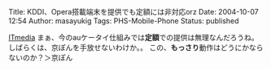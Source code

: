 Title: KDDI、Opera搭載端末を提供でも定額には非対応orz
Date: 2004-10-07 12:54
Author: masayukig
Tags: PHS-Mobile-Phone
Status: published

[ITmedia](http://www.itmedia.co.jp/mobile/articles/0410/06/news041.html)
まぁ、今のauケータイ仕組みでは**定額**での提供は無理なんだろうね。
しばらくは、京ぽんを手放せないわけか。。
この、**もっさり**動作はどうにかならないのか？＞京ぽん
